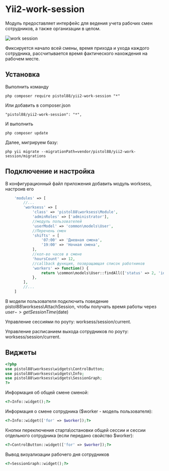 Yii2-work-session
==========

Модуль предоставляет интерфейс для ведения учета рабочих смен сотрудников, а также организации в целом.

![work session](https://cloud.githubusercontent.com/assets/8104605/16575746/fd85769c-42a3-11e6-9385-fa5f3b59bb33.png)

Фиксируется начало всей смены, время прихода и ухода каждого сотрудника, рассчитывается время фактического нахождения на рабочем месте.

Установка
---------------------------------

Выполнить команду

```
php composer require pistol88/yii2-work-session "*"
```

Или добавить в composer.json

```
"pistol88/yii2-work-session": "*",
```

И выполнить

```
php composer update
```

Далее, мигрируем базу:

```
php yii migrate --migrationPath=vendor/pistol88/yii2-work-session/migrations
```

Подключение и настройка
---------------------------------

В конфигурационный файл приложения добавить модуль worksess, настроив его

```php
    'modules' => [
        //...
        'worksess' => [
            'class' => 'pistol88\worksess\Module',
            'adminRoles' => ['administrator'],
            //модуль пользователей
            'userModel' => 'common\models\User',
            //Перечень смен
            'shifts' = [
                '07:00' => 'Дневная смена',
                '19:00' => 'Ночная смена',
            ],
            //кол-во часов в смене
            'hoursCount' => 12,
            //callback функция, позвращающая список работников
            'workers' => function() {
                return \common\models\User::findAll(['status' => 2, 'id' => Yii::$app->authManager->getUserIdsByRole(['washer'])]);
            },
        ],
        //...
    ]
``` 

В модели пользователя подключить поведение pistol88\worksess\AttachSession, чтобы получать время работы через $user->getSessionTime($date)

Управление сессиями по роуту: worksess/session/current.

Управление расписанием выхода сотрудников по роуту: worksess/session/current.


Виджеты
---------------------------------
```php
<?php
use pistol88\worksess\widgets\ControlButton;
use pistol88\worksess\widgets\Info;
use pistol88\worksess\widgets\SessionGraph;
?>
```

Информация об общей смене сменой:
```php
<?=Info::widget();?>
```

Информация о смене сотрудника ($worker - модель пользователя):
```php
<?=Info::widget(['for' => $worker]);?>
```

Кнопки переключения старта\остановки общей сессии и сессии отдельного сотрудника (если передано свойство $worker):
```php
<?=ControlButton::widget(['for' => $worker]);?>
```

Вывод визуализации рабочего дня сотрудников
```php
<?=SessionGraph::widget();?>
```